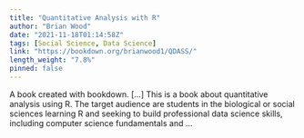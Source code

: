 ```yaml
---
title: "Quantitative Analysis with R"
author: "Brian Wood"
date: "2021-11-18T01:14:58Z"
tags: [Social Science, Data Science]
link: "https://bookdown.org/brianwood1/QDASS/"
length_weight: "7.8%"
pinned: false
---
```


A book created with bookdown. [...] This is a book about quantitative analysis using R. The target audience are students in the biological or social sciences learning R and seeking to build professional data science skills, including computer science fundamentals and ...
